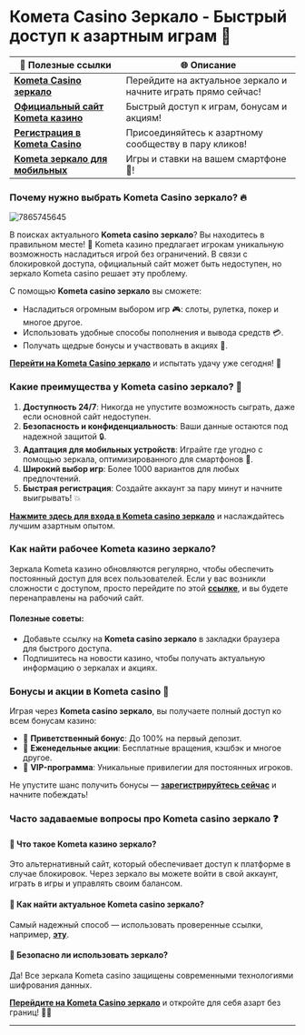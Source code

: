 # Комета Casino Зеркало - Быстрый доступ к азартным играм 🎰

| 🔗 Полезные ссылки | 🌐 Описание |
|--------------------|-------------|
| [**Kometa Casino зеркало**](https://brandplay.link/tLG15CCb) | Перейдите на актуальное зеркало и начните играть прямо сейчас! |
| [**Официальный сайт Kometa казино**](https://brandplay.link/tLG15CCb) | Быстрый доступ к играм, бонусам и акциям! |
| [**Регистрация в Kometa Casino**](https://brandplay.link/tLG15CCb) | Присоединяйтесь к азартному сообществу в пару кликов! |
| [**Kometa зеркало для мобильных**](https://brandplay.link/tLG15CCb) | Игры и ставки на вашем смартфоне 📱! |

### Почему нужно выбрать Kometa Casino зеркало? 🔥
![7865745645](https://github.com/user-attachments/assets/b477b97f-504f-4526-94e3-29c00d52f04f)

В поисках актуального **Kometa casino зеркало**? Вы находитесь в правильном месте! 🎲 Kometa казино предлагает игрокам уникальную возможность насладиться игрой без ограничений. В связи с блокировкой доступа, официальный сайт может быть недоступен, но зеркало Kometa casino решает эту проблему.

С помощью **Kometa casino зеркало** вы сможете:
- Насладиться огромным выбором игр 🎮: слоты, рулетка, покер и многое другое.
- Использовать удобные способы пополнения и вывода средств 💳.
- Получать щедрые бонусы и участвовать в акциях 🎁.

[**Перейти на Kometa Casino зеркало**](https://brandplay.link/tLG15CCb) и испытать удачу уже сегодня! 🤑

### Какие преимущества у Kometa casino зеркало? 🌟

1. **Доступность 24/7**: Никогда не упустите возможность сыграть, даже если основной сайт недоступен.
2. **Безопасность и конфиденциальность**: Ваши данные остаются под надежной защитой 🔒.
3. **Адаптация для мобильных устройств**: Играйте где угодно с помощью зеркала, оптимизированного для смартфонов 📱.
4. **Широкий выбор игр**: Более 1000 вариантов для любых предпочтений.
5. **Быстрая регистрация**: Создайте аккаунт за пару минут и начните выигрывать! 💥

[**Нажмите здесь для входа в Kometa casino зеркало**](https://brandplay.link/tLG15CCb) и наслаждайтесь лучшим азартным опытом.

### Как найти рабочее Kometa казино зеркало?

Зеркала Kometa казино обновляются регулярно, чтобы обеспечить постоянный доступ для всех пользователей. Если у вас возникли сложности с доступом, просто перейдите по этой [**ссылке**](https://brandplay.link/tLG15CCb), и вы будете перенаправлены на рабочий сайт.

#### Полезные советы:
- Добавьте ссылку на **Kometa casino зеркало** в закладки браузера для быстрого доступа.
- Подпишитесь на новости казино, чтобы получать актуальную информацию о зеркалах и акциях.

### Бонусы и акции в Kometa casino 🎉

Играя через **Kometa casino зеркало**, вы получаете полный доступ ко всем бонусам казино:
- 💎 **Приветственный бонус**: До 100% на первый депозит.
- 🎁 **Еженедельные акции**: Бесплатные вращения, кэшбэк и многое другое.
- 🚀 **VIP-программа**: Уникальные привилегии для постоянных игроков.

Не упустите шанс получить бонусы — [**зарегистрируйтесь сейчас**](https://brandplay.link/tLG15CCb) и начните побеждать!

### Часто задаваемые вопросы про Kometa casino зеркало ❓

#### 🔹 Что такое Kometa казино зеркало?
Это альтернативный сайт, который обеспечивает доступ к платформе в случае блокировок. Через зеркало вы можете войти в свой аккаунт, играть в игры и управлять своим балансом.

#### 🔹 Как найти актуальное Kometa casino зеркало?
Самый надежный способ — использовать проверенные ссылки, например, [**эту**](https://brandplay.link/tLG15CCb).

#### 🔹 Безопасно ли использовать зеркало?
Да! Все зеркала Kometa casino защищены современными технологиями шифрования данных.

[**Перейдите на Kometa Casino зеркало**](https://brandplay.link/tLG15CCb) и откройте для себя азарт без границ! 🎲✨

---

